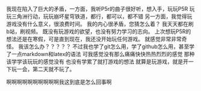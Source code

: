 我现在陷入了巨大的矛盾，一方面，我听P5r的曲子很好听，想入手，玩玩P5R
玩玩三角洲行动，玩玩崩坏星穹铁道，都行，都可以，都不错
另一方面，我觉得玩游戏没有什么意义，很浪费时间。
我的内心很矛盾，您猜怎么着？
我天天都在刷b站，刷视频。
既没有玩游戏的欲望，也没有努力学习的志向。
上次想玩P5R的想法还是在寒假，可是直到现在，我还没开始玩任何游戏。
就感觉非常非常奇怪。
我该怎么办？？？？？
不过我也学了git怎么用，学了github怎么用，甚至学了一点markdown和latex的语法
可我感觉没有那么痛痛快快热热烈烈的感觉
那种该学学该玩玩的感觉没有
也没有学累了就打游戏的想法
就算是玩游戏，就是开一下玩一会，第二天就不玩了。


啊啊啊啊啊啊啊啊啊啊我这到底是怎么回事啊